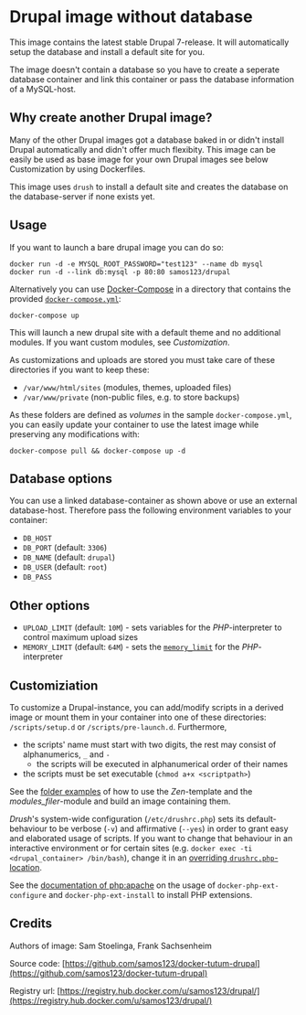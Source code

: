 # Drupal image without database

This image contains the latest stable Drupal 7-release. It will automatically
setup the database and install a default site for you.

The image doesn't contain a database so you have to create a seperate database
container and link this container or pass the database information of a
MySQL-host.


## Why create another Drupal image?

Many of the other Drupal images got a database baked in or didn't install Drupal
automatically and didn't offer much flexibity. This image can be easily be used
as base image for your own Drupal images see below Customization by using
Dockerfiles.

This image uses `drush` to install a default site and creates the database on
the database-server if none exists yet.


## Usage

If you want to launch a bare drupal image you can do so:

    docker run -d -e MYSQL_ROOT_PASSWORD="test123" --name db mysql
    docker run -d --link db:mysql -p 80:80 samos123/drupal

Alternatively you can use [Docker-Compose](https://docs.docker.com/compose/)
in a directory that contains the provided [`docker-compose.yml`](https://github.com/samos123/docker-tutum-drupal/blob/master/docker-compose.yml):

    docker-compose up

This will launch a new drupal site with a default theme and no additional
modules. If you want custom modules, see *Customization*.

As customizations and uploads are stored you must take care of these directories
if you want to keep these:
  - `/var/www/html/sites` (modules, themes, uploaded files)
  - `/var/www/private` (non-public files, e.g. to store backups)

As these folders are defined as *volumes* in the sample `docker-compose.yml`,
you can easily update your container to use the latest image while preserving
any modifications with:

    docker-compose pull && docker-compose up -d


## Database options

You can use a linked database-container as shown above or use an external
database-host. Therefore pass the following environment variables to your
container:
  - `DB_HOST`
  - `DB_PORT` (default: `3306`)
  - `DB_NAME` (default: `drupal`)
  - `DB_USER` (default: `root`)
  - `DB_PASS`


## Other options

  - `UPLOAD_LIMIT` (default: `10M`) - sets variables for the *PHP*-interpreter
    to control maximum upload sizes
  - `MEMORY_LIMIT` (default: `64M`) - sets the [`memory_limit`](http://php.net/manual/en/ini.core.php#ini.memory-limit)
     for the *PHP*-interpreter


## Customiziation

To customize a Drupal-instance, you can add/modify scripts in a derived image
or mount them in your container into one of these directories:
`/scripts/setup.d` or `/scripts/pre-launch.d`. Furthermore,

  - the scripts' name must start with two digits, the rest may consist of
    alphanumerics, `_` and `-`
    - the scripts will be executed in alphanumerical order of their names
  - the scripts must be set executable (`chmod a+x <scriptpath>`)

See the [folder examples](https://github.com/samos123/docker-tutum-drupal/tree/master/examples)
of how to use the *Zen*-template and the *modules_filer*-module and build an
image containing them.

*Drush*'s system-wide configuration (`/etc/drushrc.php`) sets its default-
behaviour to be verbose (`-v`) and affirmative (`--yes`) in order to grant easy
and elaborated usage of scripts. If you want to change that behaviour in an
interactive environment or for certain sites (e.g. `docker exec -ti
<drupal_container> /bin/bash`), change it in an
[overriding `drushrc.php`-location](https://raw.githubusercontent.com/drush-ops/drush/master/examples/example.drushrc.php).

See the [documentation of php:apache](https://github.com/docker-library/php/) on
the usage of `docker-php-ext-configure` and `docker-php-ext-install` to install
PHP extensions.


## Credits

Authors of image: Sam Stoelinga, Frank Sachsenheim

Source code: [https://github.com/samos123/docker-tutum-drupal](https://github.com/samos123/docker-tutum-drupal)

Registry url: [https://registry.hub.docker.com/u/samos123/drupal/](https://registry.hub.docker.com/u/samos123/drupal/)
